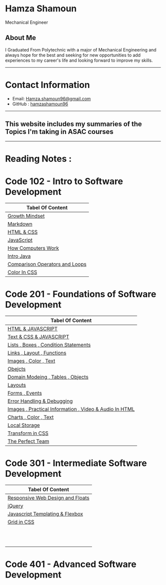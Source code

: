 # Hamza Shamoun
Mechanical Engineer
## About Me
I Graduated From Polytechnic with a major of Mechanical Engineering and always hope for the best and seeking for new opportunities to add experiences to my career's life and looking forward to improve my skills.
<hr>

# Contact Information 
* Email: Hamza.shamoun96@gmail.com
* GitHub : [hamzashamoun96](https://github.com/hamzashamoun96)


<hr>

## This website includes my summaries of the Topics I'm taking in ASAC courses 
<hr>

# Reading Notes :
# Code 102 - Intro to Software Development


|Tabel Of Content|
|----------------|
| [Growth Mindset](https://hamzashamoun96.github.io/Reading-notes/Growth-Mindset)|
| [Markdown](https://hamzashamoun96.github.io/Reading-notes/MarkDown)|
| [HTML & CSS](https://hamzashamoun96.github.io/Reading-notes/Read4)|
| [JavaScript](https://hamzashamoun96.github.io/Reading-notes/JavaScript)|
| [How Computers Work](https://hamzashamoun96.github.io/Reading-notes/HowComputersWork)|
| [Intro Java](https://hamzashamoun96.github.io/Reading-notes/Read7)|
| [Comparison Operators and Loops](https://hamzashamoun96.github.io/Reading-notes/Read8)|
| [Color In CSS](https://hamzashamoun96.github.io/Reading-notes/Read5)|


# Code 201 - Foundations of Software Development


|Tabel Of Content|
|----------------|
|[HTML & JAVASCRIPT](https://hamzashamoun96.github.io/Reading-notes/class-01)|
|[Text & CSS & JAVASCRIPT](https://hamzashamoun96.github.io/Reading-notes/class-02)|
|[Lists , Boxes , Condition Statements](https://hamzashamoun96.github.io/Reading-notes/class-03)|
|[Links , Layout , Functions](https://hamzashamoun96.github.io/Reading-notes/class-04)|
|[Images , Color , Text](https://hamzashamoun96.github.io/Reading-notes/class-05)|
|[Obejcts](https://hamzashamoun96.github.io/Reading-notes/class-06)|
|[Domain Modeing , Tables , Objects](https://hamzashamoun96.github.io/Reading-notes/class-07)|
|[Layouts](https://hamzashamoun96.github.io/Reading-notes/class-08)|
|[Forms , Events](https://hamzashamoun96.github.io/Reading-notes/class-09)|
|[Error Handling & Debugging](https://hamzashamoun96.github.io/Reading-notes/class-10)|
|[Images , Practical Information , Video & Audio In HTML](https://hamzashamoun96.github.io/Reading-notes/class-11)|
|[Charts , Color , Text](https://hamzashamoun96.github.io/Reading-notes/class-12)|
|[Local Storage](https://hamzashamoun96.github.io/Reading-notes/class-13)|
|[Transform in CSS](https://hamzashamoun96.github.io/Reading-notes/class-14a)|
|[The Perfect Team](https://hamzashamoun96.github.io/Reading-notes/class-14b)|



# Code 301 - Intermediate Software Development


|Tabel Of Content|
|----------------|
|[Responsive Web Design and Floats](https://hamzashamoun96.github.io/Reading-notes/301-01)|
|[jQuery](https://hamzashamoun96.github.io/Reading-notes/301-02)|
|[Javascript Templating & Flexbox](https://hamzashamoun96.github.io/Reading-notes/301-03)|
|[Grid in CSS](https://hamzashamoun96.github.io/Reading-notes/301-03)|
|[]()|
|[]()|
|[]()|
|[]()|
|[]()|
|[]()|
|[]()|
|[]()|
|[]()|
|[]()|
|[]()|



# Code 401 - Advanced Software Development